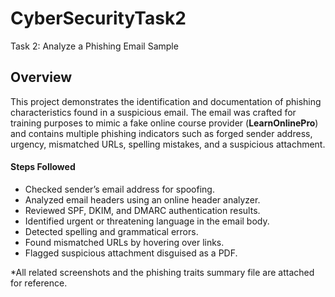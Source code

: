 # CyberSecurityTask2
Task 2: Analyze a Phishing Email Sample

<h2>Overview</h2>
<p>
This project demonstrates the identification and documentation of phishing characteristics found in a suspicious email.
The email was crafted for training purposes to mimic a fake online course provider (<b>LearnOnlinePro</b>) and contains multiple phishing indicators such as forged sender address, urgency, mismatched URLs, spelling mistakes, and a suspicious attachment.
</p>
<h4>Steps Followed</h4>
<ul>
  <li>Checked sender’s email address for spoofing.</li>
  <li>Analyzed email headers using an online header analyzer.</li>
  <li>Reviewed SPF, DKIM, and DMARC authentication results.</li>
  <li>Identified urgent or threatening language in the email body.</li>
  <li>Detected spelling and grammatical errors.</li>
  <li>Found mismatched URLs by hovering over links.</li>
  <li>Flagged suspicious attachment disguised as a PDF.</li>
</ul>

<p>*All related screenshots and the phishing traits summary file are attached for reference.</p>
